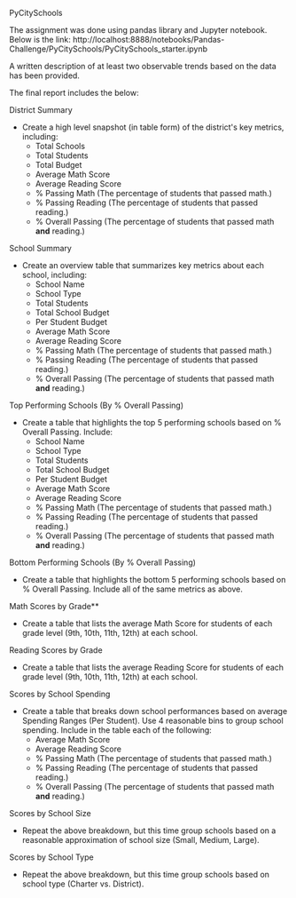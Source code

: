 
 PyCitySchools

The assignment was done using pandas library and Jupyter notebook. Below is the link:
http://localhost:8888/notebooks/Pandas-Challenge/PyCitySchools/PyCitySchools_starter.ipynb

A written description of at least two observable trends based on the data has been provided.

The  final report includes the below:

District Summary

* Create a high level snapshot (in table form) of the district's key metrics, including:
  * Total Schools
  * Total Students
  * Total Budget
  * Average Math Score
  * Average Reading Score
  * % Passing Math (The percentage of students that passed math.)
  * % Passing Reading (The percentage of students that passed reading.)
  * % Overall Passing (The percentage of students that passed math **and** reading.)

School Summary

* Create an overview table that summarizes key metrics about each school, including:
  * School Name
  * School Type
  * Total Students
  * Total School Budget
  * Per Student Budget
  * Average Math Score
  * Average Reading Score
  * % Passing Math (The percentage of students that passed math.)
  * % Passing Reading (The percentage of students that passed reading.)
  * % Overall Passing (The percentage of students that passed math **and** reading.)

Top Performing Schools (By % Overall Passing)

* Create a table that highlights the top 5 performing schools based on % Overall Passing. Include:
  * School Name
  * School Type
  * Total Students
  * Total School Budget
  * Per Student Budget
  * Average Math Score
  * Average Reading Score
  * % Passing Math (The percentage of students that passed math.)
  * % Passing Reading (The percentage of students that passed reading.)
  * % Overall Passing (The percentage of students that passed math **and** reading.)

Bottom Performing Schools (By % Overall Passing)

* Create a table that highlights the bottom 5 performing schools based on % Overall Passing. Include all of the same metrics as above.

Math Scores by Grade\*\*

* Create a table that lists the average Math Score for students of each grade level (9th, 10th, 11th, 12th) at each school.

Reading Scores by Grade

* Create a table that lists the average Reading Score for students of each grade level (9th, 10th, 11th, 12th) at each school.

Scores by School Spending

* Create a table that breaks down school performances based on average Spending Ranges (Per Student). Use 4 reasonable bins to group school spending. Include in the table each of the following:
  * Average Math Score
  * Average Reading Score
  * % Passing Math (The percentage of students that passed math.)
  * % Passing Reading (The percentage of students that passed reading.)
  * % Overall Passing (The percentage of students that passed math **and** reading.)

Scores by School Size

* Repeat the above breakdown, but this time group schools based on a reasonable approximation of school size (Small, Medium, Large).

Scores by School Type

* Repeat the above breakdown, but this time group schools based on school type (Charter vs. District).





